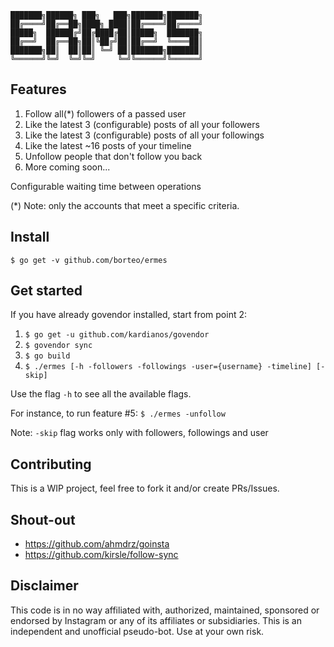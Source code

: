 ```
███████╗██████╗ ███╗   ███╗███████╗███████╗
██╔════╝██╔══██╗████╗ ████║██╔════╝██╔════╝
█████╗  ██████╔╝██╔████╔██║█████╗  ███████╗
██╔══╝  ██╔══██╗██║╚██╔╝██║██╔══╝  ╚════██║
███████╗██║  ██║██║ ╚═╝ ██║███████╗███████║
╚══════╝╚═╝  ╚═╝╚═╝     ╚═╝╚══════╝╚══════╝
```
## Features

1. Follow all(*) followers of a passed user
2. Like the latest 3 (configurable) posts of all your followers
3. Like the latest 3 (configurable) posts of all your followings
4. Like the latest ~16 posts of your timeline
5. Unfollow people that don't follow you back
6. More coming soon...

Configurable waiting time between operations

(*) Note: only the accounts that meet a specific criteria.

## Install
`$ go get -v github.com/borteo/ermes`

## Get started
If you have already govendor installed, start from point 2:

1. `$ go get -u github.com/kardianos/govendor`
2. `$ govendor sync`
3. `$ go build`
4. `$ ./ermes [-h -followers -followings -user={username} -timeline] [-skip]`

Use the flag `-h` to see all the available flags.

For instance, to run feature #5:
`$ ./ermes -unfollow`

Note: `-skip` flag works only with followers, followings and user


## Contributing
This is a WIP project, feel free to fork it and/or create PRs/Issues.

## Shout-out
- https://github.com/ahmdrz/goinsta
- https://github.com/kirsle/follow-sync


## Disclaimer

This code is in no way affiliated with, authorized, maintained, sponsored or endorsed by Instagram or any of its affiliates or subsidiaries. This is an independent and unofficial pseudo-bot. Use at your own risk.
